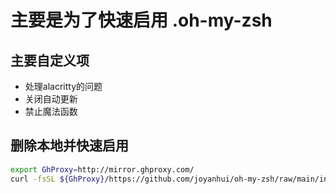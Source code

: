 # 主要是为了快速启用 .oh-my-zsh
## 主要自定义项
- 处理alacritty的问题
- 关闭自动更新
- 禁止魔法函数
## 删除本地并快速启用


```sh
export GhProxy=http://mirror.ghproxy.com/
curl -fsSL ${GhProxy}/https://github.com/joyanhui/oh-my-zsh/raw/main/install.sh | sh

```
